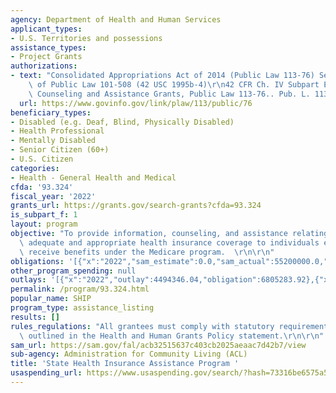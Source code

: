 ```yaml
---
agency: Department of Health and Human Services
applicant_types:
- U.S. Territories and possessions
assistance_types:
- Project Grants
authorizations:
- text: "Consolidated Appropriations Act of 2014 (Public Law 113-76) Section 4360\
    \ of Public Law 101-508 (42 USC 1995b-4)\r\n42 CFR Ch. IV Subpart E – Beneficiary\
    \ Counseling and Assistance Grants, Public Law 113-76.. Pub. L. 113, 76."
  url: https://www.govinfo.gov/link/plaw/113/public/76
beneficiary_types:
- Disabled (e.g. Deaf, Blind, Physically Disabled)
- Health Professional
- Mentally Disabled
- Senior Citizen (60+)
- U.S. Citizen
categories:
- Health - General Health and Medical
cfda: '93.324'
fiscal_year: '2022'
grants_url: https://grants.gov/search-grants?cfda=93.324
is_subpart_f: 1
layout: program
objective: "To provide information, counseling, and assistance relating to obtaining\
  \ adequate and appropriate health insurance coverage to individuals eligible to\
  \ receive benefits under the Medicare program.  \r\n\r\n"
obligations: '[{"x":"2022","sam_estimate":0.0,"sam_actual":55200000.0,"usa_spending_actual":53840569.46},{"x":"2023","sam_estimate":50046241.0,"sam_actual":0.0,"usa_spending_actual":50695199.45},{"x":"2024","sam_estimate":0.0,"sam_actual":0.0,"usa_spending_actual":52637295.61}]'
other_program_spending: null
outlays: '[{"x":"2022","outlay":4494346.04,"obligation":6805283.92},{"x":"2023","outlay":0.0,"obligation":0.0},{"x":"2024","outlay":0.0,"obligation":0.0}]'
permalink: /program/93.324.html
popular_name: SHIP
program_type: assistance_listing
results: []
rules_regulations: "All grantees must comply with statutory requirements and policies\
  \ outlined in the Health and Human Grants Policy statement.\r\n\r\n"
sam_url: https://sam.gov/fal/acb32515637c403cb2025aeaac7d42b7/view
sub-agency: Administration for Community Living (ACL)
title: 'State Health Insurance Assistance Program '
usaspending_url: https://www.usaspending.gov/search/?hash=73316be6575a556025402eb3f7dfea99
---
```

